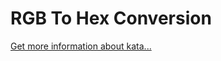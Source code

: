 RGB To Hex Conversion
=
[Get more information about kata...](https://www.codewars.com//kata/513e08acc600c94f01000001)